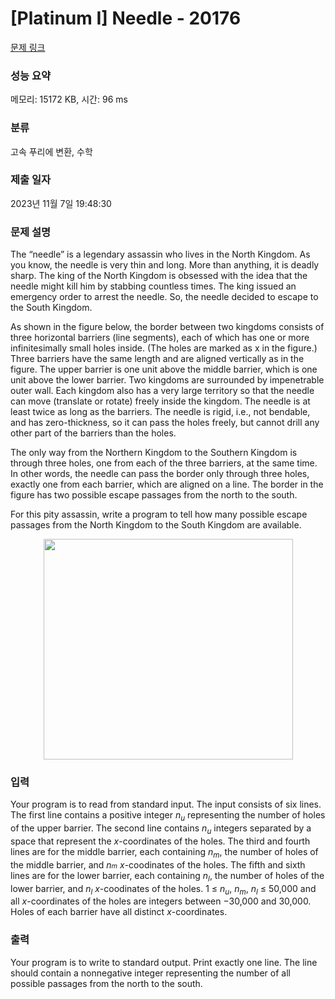 # [Platinum I] Needle - 20176 

[문제 링크](https://www.acmicpc.net/problem/20176) 

### 성능 요약

메모리: 15172 KB, 시간: 96 ms

### 분류

고속 푸리에 변환, 수학

### 제출 일자

2023년 11월 7일 19:48:30

### 문제 설명

<p>The “needle” is a legendary assassin who lives in the North Kingdom. As you know, the needle is very thin and long. More than anything, it is deadly sharp. The king of the North Kingdom is obsessed with the idea that the needle might kill him by stabbing countless times. The king issued an emergency order to arrest the needle. So, the needle decided to escape to the South Kingdom.</p>

<p>As shown in the figure below, the border between two kingdoms consists of three horizontal barriers (line segments), each of which has one or more infinitesimally small holes inside. (The holes are marked as x in the figure.) Three barriers have the same length and are aligned vertically as in the figure. The upper barrier is one unit above the middle barrier, which is one unit above the lower barrier. Two kingdoms are surrounded by impenetrable outer wall. Each kingdom also has a very large territory so that the needle can move (translate or rotate) freely inside the kingdom. The needle is at least twice as long as the barriers. The needle is rigid, i.e., not bendable, and has zero-thickness, so it can pass the holes freely, but cannot drill any other part of the barriers than the holes.</p>

<p>The only way from the Northern Kingdom to the Southern Kingdom is through three holes, one from each of the three barriers, at the same time. In other words, the needle can pass the border only through three holes, exactly one from each barrier, which are aligned on a line. The border in the figure has two possible escape passages from the north to the south.</p>

<p>For this pity assassin, write a program to tell how many possible escape passages from the North Kingdom to the South Kingdom are available.</p>

<p style="text-align: center;"><img alt="" src="https://upload.acmicpc.net/ba6c16d8-ae84-4b90-91cc-b3a7ecdbc411/-/preview/" style="width: 399px; height: 353px;"></p>

### 입력 

 <p>Your program is to read from standard input. The input consists of six lines. The first line contains a positive integer <em>n<sub>u</sub></em> representing the number of holes of the upper barrier. The second line contains <em>n<sub>u</sub></em> integers separated by a space that represent the <em>x</em>-coordinates of the holes. The third and fourth lines are for the middle barrier, each containing <em>n<sub>m</sub></em>, the number of holes of the middle barrier, and <em>n<span style="font-size: 10.8333px;">m</span></em> <em>x</em>-coodinates of the holes. The fifth and sixth lines are for the lower barrier, each containing <em>n<sub>l</sub></em>, the number of holes of the lower barrier, and <em>n<sub>l</sub></em> <em>x</em>-coodinates of the holes. 1 ≤ <em>n<sub>u</sub></em>, <em>n<sub>m</sub></em>, <em>n<sub>l</sub></em> ≤ 50,000 and all <em>x</em>-coordinates of the holes are integers between −30,000 and 30,000. Holes of each barrier have all distinct <em>x</em>-coordinates.</p>

### 출력 

 <p>Your program is to write to standard output. Print exactly one line. The line should contain a nonnegative integer representing the number of all possible passages from the north to the south.</p>

